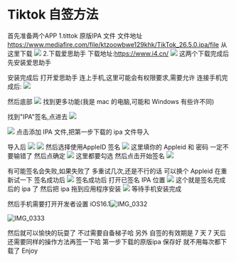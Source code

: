 # Tiktok 自签方法

首先准备两个APP
1.tittok 原版IPA 文件
文件地址
https://www.mediafire.com/file/ktzoowbwe129khk/TikTok_26.5.0.ipa/file
从这里下载
![](media/16688330098966.jpg)
2.下载爱思助手 
下载地址:https://www.i4.cn/
![](media/16688330652809.jpg)
 这两个下载完成后 先安装爱思助手
 
 安装完成后 打开爱思助手 连上手机,这里可能会有权限要求,需要允许
 连接手机完成后:
 ![](media/16688333189563.jpg)

然后底部
![](media/16688333678542.jpg)
找到更多功能(我是 mac 的电脑,可能和 Windows 有些许不同)

找到"IPA"签名,点进去
![](media/16688334314926.jpg)

![](media/16688334907542.jpg)
点击添加 IPA 文件,把第一步下载的 ipa 文件导入

导入后
![](media/16688335682194.jpg)
![](media/16688335975541.jpg)
然后选择使用AppleID 签名
![](media/16688336278167.jpg)
这里填你的 Appleid 和 密码 一定不要输错了
然后点确定
![](media/16688337269439.jpg)
这里都要勾选 然后点击开始签名
![](media/16688338512165.jpg)

有可能签名会失败,如果失败了 多重试几次,还是不行的话 可以换个 Appleid 在重新试一下
签名成功后
![](media/16688339412134.jpg)
签名成功后 打开已签名 IPA 位置
![](media/16688339785442.jpg)
这个就是签名完成后的 ipa 了
然后把 ipa 拖到应用程序安装
![](media/16688341156354.jpg)
等待手机安装完成
 
 然后手机需要打开开发者设置
 iOS16.1![IMG_0332](media/IMG_0332.jpg)

![IMG_0333](media/IMG_0333.jpg)


然后就可以愉快的玩耍了 
不过需要自备梯子哈
 另外 自签的有效期是 7 天 7 天后还需要同样的操作方法再签一下哈
 第一步下载的原版ipa 保存好 就不用每次都下载了
 Enjoy
